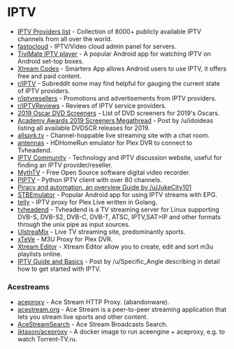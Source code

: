 # IPTV

* [IPTV Providers list](https://github.com/iptv-org/iptv) - Collection of 8000+ publicly available IPTV channels from all over the world.
* [fastocloud](https://github.com/fastogt/fastocloud) - IPTV/Video cloud admin panel for servers.
* [TiviMate IPTV player](https://play.google.com/store/apps/details?id=ar.tvplayer.tv) - A popular Android app for watching IPTV on Android set-top boxes.
* [Xtream Codes](https://play.google.com/store/apps/details?id=com.nst.iptvsmarterstvbox) - Smarters App allows Android users to use IPTV, it offers free and paid content.
* [r/IPTV](https://www.removeddit.com/r/IPTV) - Subreddit some may find helpful for gauging the current state of IPTV providers.
* [r/iptvresellers](https://www.removeddit.com/r/IPTVresellers) - Promotions and advertisements from IPTV providers.
* [r/IPTVReviews](https://www.removeddit.com/r/IPTVreviews) - Reviews of IPTV service providers.
* [2019 Oscar DVD Screeners](https://whereyouwatch.com/articles/here-are-the-2019-oscar-dvd-screeners/) - List of DVD screeners for 2019's Oscars.
* [Academy Awards 2019 Screeners Megathread](https://www.removeddit.com/r/Piracy/comments/aaqc0b/academy\_awards\_2019\_screeners\_megathread/) - Post by /u/idoideas listing all available DVDSCR releases for 2019.
* [allsprk.tv](https://stream.allsprk.tv) - Channel-hoppable live streaming site with a chat room.
* [antennas](https://github.com/TheJF/antennas) - HDHomeRun emulator for Plex DVR to connect to Tvheadend.
* [IPTV Community](https://iptv.community/) - Technology and IPTV discussion website, useful for finding an IPTV provider/reseller.
* [MythTV](https://www.mythtv.org/) - Free Open Source software digital video recorder.
* [PIPTV](https://github.com/schwifty42069/piptv) - Python IPTV client with over 80 channels.
* [Piracy and automation, an overview Guide by /u/JukeCity101](https://docs.google.com/document/d/1TwUrRj982WlWUhrxvMadq6gdH0mPW0CGtHsTOFWprCo/edit)
* [STBEmulator](http://rocketstreams.tv/stbemu) - Popular Android app for using IPTV streams with EPG.
* [telly](https://github.com/tellytv/telly) - IPTV proxy for Plex Live written in Golang.
* [tvheadend](https://github.com/tvheadend/tvheadend) - Tvheadend is a TV streaming server for Linux supporting DVB-S, DVB-S2, DVB-C, DVB-T, ATSC, IPTV,SAT>IP and other formats through the unix pipe as input sources.
* [UlstreaMix](https://ssl.ustreamix.com/) - Live TV streaming site, predominantly sports.
* [xTeVe](https://xteve.de/) - M3U Proxy for Plex DVR.
* [Xtream Editor](http://www.xtream-editor.com/) - Xtream Editor allow you to create, edit and sort m3u playlists online.
* [IPTV Guide and Basics](https://www.reddit.com/r/IPTV/comments/ckoneg/start\_here\_iptv\_guide\_and\_basics/) - Post by /u/Specific\_Angle describing in detail how to get started with IPTV.

### Acestreams

* [aceproxy](https://github.com/ValdikSS/aceproxy) - Ace Stream HTTP Proxy. (abandonware).
* [acestream.org](http://acestream.org/) - Ace Stream is a peer-to-peer streaming application that lets you stream live sports and other content.
* [AceStreamSearch](https://acestreamsearch.com/en/) - Ace Stream Broadcasts Search.
* [iktason/aceproxy](https://hub.docker.com/r/ikatson/aceproxy/) - A docker image to run aceengine + aceproxy, e.g. to watch Torrent-TV.ru.
